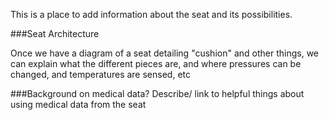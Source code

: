 This is a place to add information about the seat and its possibilities.

###Seat Architecture

Once we have a diagram of a seat detailing "cushion" and other things, we can explain what the different pieces are, and where pressures can be changed, and temperatures are sensed, etc

###Background on medical data?
Describe/ link to helpful things about using medical data from the seat